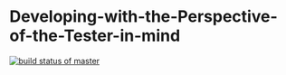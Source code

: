 # Developing-with-the-Perspective-of-the-Tester-in-mind
[![build status of master](https://travis-ci.org/qdmfeng/Developing-with-the-Perspective-of-the-Tester-in-mind.svg?branch=HW05a_Mocking)](https://travis-ci.org/qdmfeng/Developing-with-the-Perspective-of-the-Tester-in-mind)
